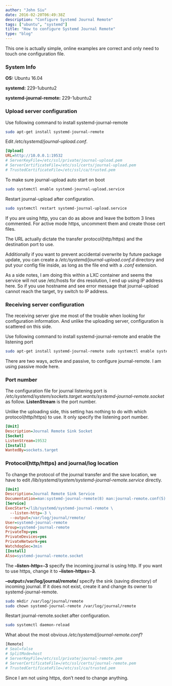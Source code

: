 ```yaml
---
author: "John Siu"
date: 2016-02-20T06:49:38Z
description: "Configure Systemd Journal Remote"
tags: ["ubuntu", "systemd"]
title: "How to configure Systemd Journal Remote"
type: "blog"
---
```


This one is actually simple, online examples are correct and only need to touch one configuration file.
<!--more-->

### System Info

**OS:** Ubuntu 16.04

**systemd:** 229-1ubuntu2

**systemd-journal-remote:** 229-1ubuntu2

### Upload server configuration

Use following command to install systemd-journal-remote

```sh
sudo apt-get install systemd-journal-remote
```

Edit */etc/systemd/journal-upload.conf*.

```ini
[Upload]
URL=http://10.0.0.1:19532
# ServerKeyFile=/etc/ssl/private/journal-upload.pem
# ServerCertificateFile=/etc/ssl/certs/journal-upload.pem
# TrustedCertificateFile=/etc/ssl/ca/trusted.pem
```

To make sure journal-upload auto start on boot

```sh
sudo systemctl enable systemd-journal-upload.service
```

Restart journal-upload after configuration.

```sh
sudo systemctl restart systemd-journal-upload.service
```

If you are using http, you can do as above and leave the bottom 3 lines commented. For active mode https, uncomment them and create those cert files.

The URL actually dictate the transfer protocol(http/https) and the destination port to use.

Additionally if you want to prevent accidental overwrite by future package update, you can create a */etc/systemd/journal-upload.conf.d* directory and put your config file inside, as long as the file end with a *.conf* extension.

As a side notes, I am doing this within a LXC container and seems the service will not use /etc/hosts for dns resolution, I end up using IP address here. So if you use hostname and see error message that journal-upload cannot reach the target, try switch to IP address.

### Receiving server configuration

The receiving server give me most of the trouble when looking for configuration information. And unlike the uploading server, configuration is scattered on this side.

Use following command to install systemd-journal-remote and enable the listening port

```sh
sudo apt-get install systemd-journal-remote sudo systemctl enable systemd-journal-remote.socket
```

There are two ways, active and passive, to configure journal-remote. I am using passive mode here.

### Port number

The configuration file for journal listening port is */etc/systemd/system/sockets.target.wants/systemd-journal-remote.socket* as follow. **ListenStream** is the port number.

Unlike the uploading side, this setting has nothing to do with which protocol(http/https) to use. It only specify the listening port number.

```ini
[Unit]
Description=Journal Remote Sink Socket
[Socket]
ListenStream=19532
[Install]
WantedBy=sockets.target
```

### Protocol(http/https) and journal/log location

To change the protocol of the journal transfer and the save location, we have to edit */lib/systemd/system/systemd-journal-remote.service* directly.

```ini
[Unit]
Description=Journal Remote Sink Service
Documentation=man:systemd-journal-remote(8) man:journal-remote.conf(5) Requires=systemd-journal-remote.socket
[Service]
ExecStart=/lib/systemd/systemd-journal-remote \
  --listen-http=-3 \
  --output=/var/log/journal/remote/
User=systemd-journal-remote
Group=systemd-journal-remote
PrivateTmp=yes
PrivateDevices=yes
PrivateNetwork=yes
WatchdogSec=3min
[Install]
Also=systemd-journal-remote.socket
```

The **–listen-http=-3** specify the incoming journal is using http. If you want to use https, change it to **–listen-https=-3**.

**–output=/var/log/journal/remote/** specify the sink (saving directory) of incoming journal. If it does not exist, create it and change its owner to systemd-journal-remote.

```sh
sudo mkdir /var/log/journal/remote
sudo chown systemd-journal-remote /var/log/journal/remote
```

Restart journal-remote.socket after configuration.

```sh
sudo systemctl daemon-reload
```

What about the most obvious */etc/systemd/journal-remote.conf*?

```sh
[Remote]
# Seal=false
# SplitMode=host
# ServerKeyFile=/etc/ssl/private/journal-remote.pem
# ServerCertificateFile=/etc/ssl/certs/journal-remote.pem
# TrustedCertificateFile=/etc/ssl/ca/trusted.pem
```

Since I am not using https, don’t need to change anything.
